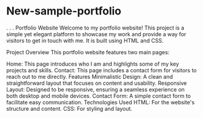 # New-sample-portfolio
.
.
.
Portfolio Website
Welcome to my portfolio website! This project is a simple yet elegant platform to showcase my work and provide a way for visitors to get in touch with me. It is built using HTML and CSS.

Project Overview
This portfolio website features two main pages:

Home: This page introduces who I am and highlights some of my key projects and skills.
Contact: This page includes a contact form for visitors to reach out to me directly.
Features
Minimalistic Design: A clean and straightforward layout that focuses on content and usability.
Responsive Layout: Designed to be responsive, ensuring a seamless experience on both desktop and mobile devices.
Contact Form: A simple contact form to facilitate easy communication.
Technologies Used
HTML: For the website's structure and content.
CSS: For styling and layout.
